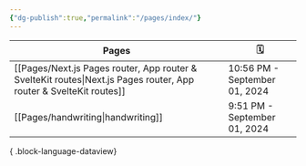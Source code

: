 ```yaml
---
{"dg-publish":true,"permalink":"/pages/index/"}
---
```


| Pages                                                                                                                 | 🗓️                           |
| --------------------------------------------------------------------------------------------------------------------- | ----------------------------- |
| [[Pages/Next.js Pages router, App router & SvelteKit routes\|Next.js Pages router, App router & SvelteKit routes]] | 10:56 PM - September 01, 2024 |
| [[Pages/handwriting\|handwriting]]                                                                                 | 9:51 PM - September 01, 2024  |

{ .block-language-dataview}


